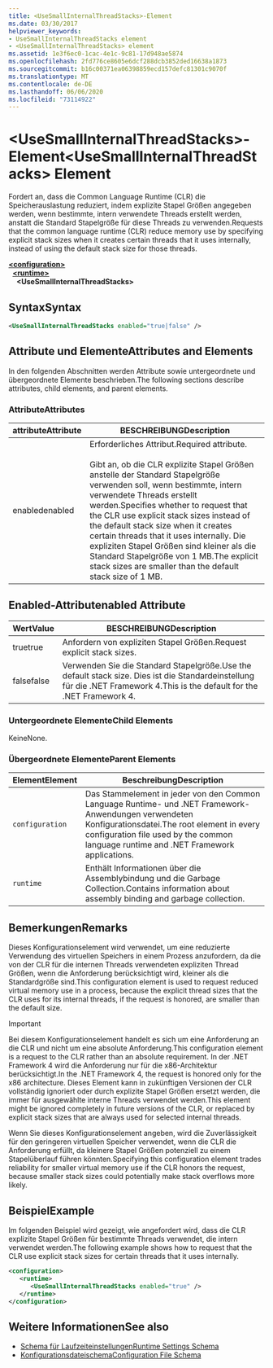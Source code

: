 ```yaml
---
title: <UseSmallInternalThreadStacks>-Element
ms.date: 03/30/2017
helpviewer_keywords:
- UseSmallInternalThreadStacks element
- <UseSmallInternalThreadStacks> element
ms.assetid: 1e3f6ec0-1cac-4e1c-9c81-17d948ae5874
ms.openlocfilehash: 2fd776ce8605e6dcf288dcb3852ded16638a1873
ms.sourcegitcommit: b16c00371ea06398859ecd157defc81301c9070f
ms.translationtype: MT
ms.contentlocale: de-DE
ms.lasthandoff: 06/06/2020
ms.locfileid: "73114922"
---
```

# <a name="usesmallinternalthreadstacks-element"></a><span data-ttu-id="f662a-102">\<UseSmallInternalThreadStacks>-Element</span><span class="sxs-lookup"><span data-stu-id="f662a-102">\<UseSmallInternalThreadStacks> Element</span></span>
<span data-ttu-id="f662a-103">Fordert an, dass die Common Language Runtime (CLR) die Speicherauslastung reduziert, indem explizite Stapel Größen angegeben werden, wenn bestimmte, intern verwendete Threads erstellt werden, anstatt die Standard Stapelgröße für diese Threads zu verwenden.</span><span class="sxs-lookup"><span data-stu-id="f662a-103">Requests that the common language runtime (CLR) reduce memory use by specifying explicit stack sizes when it creates certain threads that it uses internally, instead of using the default stack size for those threads.</span></span>  
  
[**\<configuration>**](../configuration-element.md)\
&nbsp;&nbsp;[**\<runtime>**](runtime-element.md)\
&nbsp;&nbsp;&nbsp;&nbsp;**\<UseSmallInternalThreadStacks>**  
  
## <a name="syntax"></a><span data-ttu-id="f662a-104">Syntax</span><span class="sxs-lookup"><span data-stu-id="f662a-104">Syntax</span></span>  
  
```xml  
<UseSmallInternalThreadStacks enabled="true|false" />  
```  
  
## <a name="attributes-and-elements"></a><span data-ttu-id="f662a-105">Attribute und Elemente</span><span class="sxs-lookup"><span data-stu-id="f662a-105">Attributes and Elements</span></span>  
 <span data-ttu-id="f662a-106">In den folgenden Abschnitten werden Attribute sowie untergeordnete und übergeordnete Elemente beschrieben.</span><span class="sxs-lookup"><span data-stu-id="f662a-106">The following sections describe attributes, child elements, and parent elements.</span></span>  
  
### <a name="attributes"></a><span data-ttu-id="f662a-107">Attribute</span><span class="sxs-lookup"><span data-stu-id="f662a-107">Attributes</span></span>  
  
|<span data-ttu-id="f662a-108">attribute</span><span class="sxs-lookup"><span data-stu-id="f662a-108">Attribute</span></span>|<span data-ttu-id="f662a-109">BESCHREIBUNG</span><span class="sxs-lookup"><span data-stu-id="f662a-109">Description</span></span>|  
|---------------|-----------------|  
|<span data-ttu-id="f662a-110">enabled</span><span class="sxs-lookup"><span data-stu-id="f662a-110">enabled</span></span>|<span data-ttu-id="f662a-111">Erforderliches Attribut.</span><span class="sxs-lookup"><span data-stu-id="f662a-111">Required attribute.</span></span><br /><br /> <span data-ttu-id="f662a-112">Gibt an, ob die CLR explizite Stapel Größen anstelle der Standard Stapelgröße verwenden soll, wenn bestimmte, intern verwendete Threads erstellt werden.</span><span class="sxs-lookup"><span data-stu-id="f662a-112">Specifies whether to request that the CLR use explicit stack sizes instead of the default stack size when it creates certain threads that it uses internally.</span></span> <span data-ttu-id="f662a-113">Die expliziten Stapel Größen sind kleiner als die Standard Stapelgröße von 1 MB.</span><span class="sxs-lookup"><span data-stu-id="f662a-113">The explicit stack sizes are smaller than the default stack size of 1 MB.</span></span>|  
  
## <a name="enabled-attribute"></a><span data-ttu-id="f662a-114">Enabled-Attribut</span><span class="sxs-lookup"><span data-stu-id="f662a-114">enabled Attribute</span></span>  
  
|<span data-ttu-id="f662a-115">Wert</span><span class="sxs-lookup"><span data-stu-id="f662a-115">Value</span></span>|<span data-ttu-id="f662a-116">BESCHREIBUNG</span><span class="sxs-lookup"><span data-stu-id="f662a-116">Description</span></span>|  
|-----------|-----------------|  
|<span data-ttu-id="f662a-117">true</span><span class="sxs-lookup"><span data-stu-id="f662a-117">true</span></span>|<span data-ttu-id="f662a-118">Anfordern von expliziten Stapel Größen.</span><span class="sxs-lookup"><span data-stu-id="f662a-118">Request explicit stack sizes.</span></span>|  
|<span data-ttu-id="f662a-119">false</span><span class="sxs-lookup"><span data-stu-id="f662a-119">false</span></span>|<span data-ttu-id="f662a-120">Verwenden Sie die Standard Stapelgröße.</span><span class="sxs-lookup"><span data-stu-id="f662a-120">Use the default stack size.</span></span> <span data-ttu-id="f662a-121">Dies ist die Standardeinstellung für die .NET Framework 4.</span><span class="sxs-lookup"><span data-stu-id="f662a-121">This is the default for the .NET Framework 4.</span></span>|  
  
### <a name="child-elements"></a><span data-ttu-id="f662a-122">Untergeordnete Elemente</span><span class="sxs-lookup"><span data-stu-id="f662a-122">Child Elements</span></span>  
 <span data-ttu-id="f662a-123">Keine</span><span class="sxs-lookup"><span data-stu-id="f662a-123">None.</span></span>  
  
### <a name="parent-elements"></a><span data-ttu-id="f662a-124">Übergeordnete Elemente</span><span class="sxs-lookup"><span data-stu-id="f662a-124">Parent Elements</span></span>  
  
|<span data-ttu-id="f662a-125">Element</span><span class="sxs-lookup"><span data-stu-id="f662a-125">Element</span></span>|<span data-ttu-id="f662a-126">Beschreibung</span><span class="sxs-lookup"><span data-stu-id="f662a-126">Description</span></span>|  
|-------------|-----------------|  
|`configuration`|<span data-ttu-id="f662a-127">Das Stammelement in jeder von den Common Language Runtime- und .NET Framework-Anwendungen verwendeten Konfigurationsdatei.</span><span class="sxs-lookup"><span data-stu-id="f662a-127">The root element in every configuration file used by the common language runtime and .NET Framework applications.</span></span>|  
|`runtime`|<span data-ttu-id="f662a-128">Enthält Informationen über die Assemblybindung und die Garbage Collection.</span><span class="sxs-lookup"><span data-stu-id="f662a-128">Contains information about assembly binding and garbage collection.</span></span>|  
  
## <a name="remarks"></a><span data-ttu-id="f662a-129">Bemerkungen</span><span class="sxs-lookup"><span data-stu-id="f662a-129">Remarks</span></span>  
 <span data-ttu-id="f662a-130">Dieses Konfigurationselement wird verwendet, um eine reduzierte Verwendung des virtuellen Speichers in einem Prozess anzufordern, da die von der CLR für die internen Threads verwendeten expliziten Thread Größen, wenn die Anforderung berücksichtigt wird, kleiner als die Standardgröße sind.</span><span class="sxs-lookup"><span data-stu-id="f662a-130">This configuration element is used to request reduced virtual memory use in a process, because the explicit thread sizes that the CLR uses for its internal threads, if the request is honored, are smaller than the default size.</span></span>  
  
> [!IMPORTANT]
> <span data-ttu-id="f662a-131">Bei diesem Konfigurationselement handelt es sich um eine Anforderung an die CLR und nicht um eine absolute Anforderung.</span><span class="sxs-lookup"><span data-stu-id="f662a-131">This configuration element is a request to the CLR rather than an absolute requirement.</span></span> <span data-ttu-id="f662a-132">In der .NET Framework 4 wird die Anforderung nur für die x86-Architektur berücksichtigt.</span><span class="sxs-lookup"><span data-stu-id="f662a-132">In the .NET Framework 4, the request is honored only for the x86 architecture.</span></span> <span data-ttu-id="f662a-133">Dieses Element kann in zukünftigen Versionen der CLR vollständig ignoriert oder durch explizite Stapel Größen ersetzt werden, die immer für ausgewählte interne Threads verwendet werden.</span><span class="sxs-lookup"><span data-stu-id="f662a-133">This element might be ignored completely in future versions of the CLR, or replaced by explicit stack sizes that are always used for selected internal threads.</span></span>  
  
 <span data-ttu-id="f662a-134">Wenn Sie dieses Konfigurationselement angeben, wird die Zuverlässigkeit für den geringeren virtuellen Speicher verwendet, wenn die CLR die Anforderung erfüllt, da kleinere Stapel Größen potenziell zu einem Stapelüberlauf führen könnten.</span><span class="sxs-lookup"><span data-stu-id="f662a-134">Specifying this configuration element trades reliability for smaller virtual memory use if the CLR honors the request, because smaller stack sizes could potentially make stack overflows more likely.</span></span>  
  
## <a name="example"></a><span data-ttu-id="f662a-135">Beispiel</span><span class="sxs-lookup"><span data-stu-id="f662a-135">Example</span></span>  
 <span data-ttu-id="f662a-136">Im folgenden Beispiel wird gezeigt, wie angefordert wird, dass die CLR explizite Stapel Größen für bestimmte Threads verwendet, die intern verwendet werden.</span><span class="sxs-lookup"><span data-stu-id="f662a-136">The following example shows how to request that the CLR use explicit stack sizes for certain threads that it uses internally.</span></span>  
  
```xml  
<configuration>  
   <runtime>  
      <UseSmallInternalThreadStacks enabled="true" />  
   </runtime>  
</configuration>  
```  
  
## <a name="see-also"></a><span data-ttu-id="f662a-137">Weitere Informationen</span><span class="sxs-lookup"><span data-stu-id="f662a-137">See also</span></span>

- [<span data-ttu-id="f662a-138">Schema für Laufzeiteinstellungen</span><span class="sxs-lookup"><span data-stu-id="f662a-138">Runtime Settings Schema</span></span>](index.md)
- [<span data-ttu-id="f662a-139">Konfigurationsdateischema</span><span class="sxs-lookup"><span data-stu-id="f662a-139">Configuration File Schema</span></span>](../index.md)
